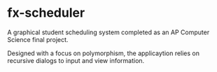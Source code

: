 # fx-scheduler
A graphical student scheduling system completed as an AP Computer Science final project.

Designed with a focus on polymorphism, the applicaytion relies on recursive dialogs to input and view information.

